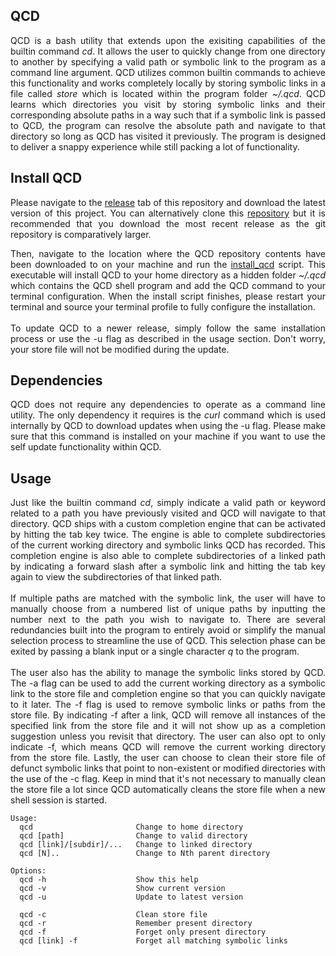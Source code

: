 ## QCD

<p align="justify">
QCD is a bash utility that extends upon the exisiting capabilities of the builtin command <i>cd</i>. It allows the user to quickly change from one directory to another by specifying a valid path or symbolic link to the program as a command line argument. QCD utilizes common builtin commands to achieve this functionality and works completely locally by storing symbolic links in a file called <i>store</i> which is located within the program folder <i>~/.qcd</i>. QCD learns which directories you visit by storing symbolic links and their corresponding absolute paths in a way such that if a symbolic link is passed to QCD, the program can resolve the absolute path and navigate to that directory so long as QCD has visited it previously. The program is designed to deliver a snappy experience while still packing a lot of functionality.
</p>

## Install QCD

<p align="justify">
Please navigate to the <a href="https://github.com/nalinahuja22/qcd/releases">release</a> tab of this repository and download the latest version of this project. You can alternatively clone this <a href="https://github.com/nalinahuja22/qcd">repository</a> but it is recommended that you download the most recent release as the git repository is comparatively larger.
</p>

<p align="justify">
Then, navigate to the location where the QCD repository contents have been downloaded to on your machine and run the <a href="https://github.com/nalinahuja22/qcd/blob/master/install_qcd.sh">install_qcd</a> script. This executable will install QCD to your home directory as a hidden folder <i>~/.qcd</i> which contains the QCD shell program and add the QCD command to your terminal configuration. When the install script finishes, please restart your terminal and source your terminal profile to fully configure the installation.<br><br>To update QCD to a newer release, simply follow the same installation process or use the -u flag as described in the usage section. Don't worry, your store file will not be modified during the update.
</p>

## Dependencies

<p align="justify">
QCD does not require any dependencies to operate as a command line utility. The only dependency it requires is the <i>curl</i> command which is used internally by QCD to download updates when using the -u flag. Please make sure that this command is installed on your machine if you want to use the self update functionality within QCD.
</p>

## Usage

<p align="justify">
Just like the builtin command <i>cd</i>, simply indicate a valid path or keyword related to a path you have previously visited and QCD will navigate to that directory. QCD ships with a custom completion engine that can be activated by hitting the tab key twice. The engine is able to complete subdirectories of the current working directory and symbolic links QCD has recorded. This completion engine is also able to complete subdirectories of a linked path by indicating a forward slash after a symbolic link and hitting the tab key again to view the subdirectories of that linked path.<br><br>If multiple paths are matched with the symbolic link, the user will have to manually choose from a numbered list of unique paths by inputting the number next to the path you wish to navigate to. There are several redundancies built into the program to entirely avoid or simplify the manual selection process to streamline the use of QCD. This selection phase can be exited by passing a blank input or a single character <i>q</i> to the program.<br><br>The user also has the ability to manage the symbolic links stored by QCD. The -a flag can be used to add the current working directory as a symbolic link to the store file and completion engine so that you can quickly navigate to it later. The -f flag is used to remove symbolic links or paths from the store file. By indicating -f after a link, QCD will remove all instances of the specified link from the store file and it will not show up as a completion suggestion unless you revisit that directory. The user can also opt to only indicate -f, which means QCD will remove the current working directory from the store file. Lastly, the user can choose to clean their store file of defunct symbolic links that point to non-existent or modified directories with the use of the -c flag. Keep in mind that it's not necessary to manually clean the store file a lot since QCD automatically cleans the store file when a new shell session is started.
</p>

```
Usage:
  qcd                       Change to home directory
  qcd [path]                Change to valid directory
  qcd [link]/[subdir]/...   Change to linked directory
  qcd [N]..                 Change to Nth parent directory

Options:
  qcd -h                    Show this help
  qcd -v                    Show current version
  qcd -u                    Update to latest version

  qcd -c                    Clean store file
  qcd -r                    Remember present directory
  qcd -f                    Forget only present directory
  qcd [link] -f             Forget all matching symbolic links
```
